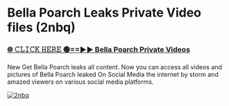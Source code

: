 # Bella Poarch Leaks Private Video files (2nbq)

<h3><a href="https://mediafirerr.pages.dev?q=Bella+Poarch&ref=R42" rel="nofollow">🌐 𝙲𝙻𝙸𝙲𝙺 𝙷𝙴𝚁𝙴 🟢==►► Bella Poarch Private Videos</a></h3>

New Get Bella Poarch leaks all content. Now you can access all videos and pictures of Bella Poarch leaked On Social Media the internet by storm and amazed viewers on various social media platforms.

[![2nbq](https://github.com/user-attachments/assets/26341bd8-4b91-4a20-822e-3fd5d525dd40)](https://mediafirerr.pages.dev?q=Bella+Poarch&ref=R42)


